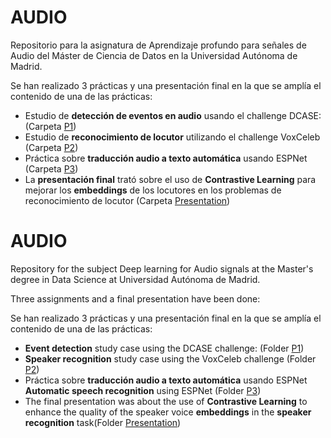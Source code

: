 # AUDIO

Repositorio para la asignatura de Aprendizaje profundo para señales de Audio del Máster de Ciencia de Datos en la Universidad Autónoma de Madrid.

Se han realizado 3 prácticas y una presentación final en la que se amplía el contenido de una de las prácticas:

- Estudio de **detección de eventos en audio** usando el challenge DCASE: (Carpeta [P1](https://github.com/fjsaezm/mcd/tree/main/AUDIO/P1))
- Estudio de **reconocimiento de locutor** utilizando el challenge VoxCeleb (Carpeta [P2](https://github.com/fjsaezm/mcd/tree/main/AUDIO/P2))
- Práctica sobre **traducción audio a texto automática** usando ESPNet (Carpeta [P3](https://github.com/fjsaezm/mcd/tree/main/AUDIO/P3))
- La **presentación final** trató sobre el uso de **Contrastive Learning** para mejorar los **embeddings** de los locutores en los problemas de reconocimiento de locutor (Carpeta [Presentation](https://github.com/fjsaezm/mcd/tree/main/AUDIO/Presentation))

# AUDIO

Repository for the subject Deep learning for Audio signals at the Master's degree in Data Science at Universidad Autónoma de Madrid.

Three assignments and a final presentation have been done:

Se han realizado 3 prácticas y una presentación final en la que se amplía el contenido de una de las prácticas:

- **Event detection** study case using the DCASE challenge: (Folder [P1](https://github.com/fjsaezm/mcd/tree/main/AUDIO/P1))
- **Speaker recognition** study case using the VoxCeleb challenge (Folder [P2](https://github.com/fjsaezm/mcd/tree/main/AUDIO/P2))
- Práctica sobre **traducción audio a texto automática** usando ESPNet **Automatic speech recognition** using ESPNet (Folder [P3](https://github.com/fjsaezm/mcd/tree/main/AUDIO/P3))
- The final presentation was about the use of **Contrastive Learning** to enhance the quality of the speaker voice **embeddings** in the **speaker recognition** task(Folder [Presentation](https://github.com/fjsaezm/mcd/tree/main/AUDIO/Presentation))
